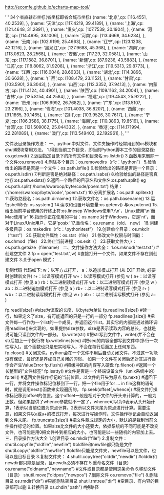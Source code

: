 http://ecomfe.github.io/echarts-map-tool/


''' 34个省直辖市坐标(省坐标即省会城市坐标)
	{name: '北京',cp: [116.4551, 40.2539], },
	{name: '天津',cp: [117.4219, 39.4189], },
	{name: '上海',cp: [121.4648, 31.2891], },
	{name: '重庆',cp: [107.7539, 30.1904], },
	{name: '河北',cp: [114.4995, 38.1006], },
	{name: '河南',cp: [113.4668, 34.6234], },
	{name: '云南',cp: [102.9199, 25.4663], },
	{name: '辽宁',cp: [123.1238, 42.1216], },
	{name: '黑龙江',cp: [127.9688, 45.368], },
	{name: '湖南',cp: [113.0823, 28.2568], },
	{name: '安徽',cp: [117.29, 32.0581], },
	{name: '山东',cp: [117.1582, 36.8701], },
	{name: '新疆',cp: [87.9236, 43.5883], },
	{name: '江苏',cp: [118.8062, 31.9208], },
	{name: '浙江',cp: [119.5313, 29.8773], },
	{name: '江西',cp: [116.0046, 28.6633], },
	{name: '湖北',cp: [114.3896, 30.6628], },
	{name: '广西',cp: [108.479, 23.1152], },
	{name: '甘肃',cp: [103.5901, 36.3043], },
	{name: '山西',cp: [112.3352, 37.9413], },
	{name: '内蒙古',cp: [111.4124, 40.4901], },
	{name: '陕西',cp: [109.1162, 34.2004], },
	{name: '吉林',cp: [125.8154, 44.2584], },
	{name: '福建',cp: [119.4543, 25.9222], },
	{name: '贵州',cp: [106.6992, 26.7682], },
	{name: '广东',cp: [113.5107, 23.2196], },
	{name: '青海',cp: [101.4038, 36.8207], },
	{name: '西藏',cp: [91.1865, 30.1465], },
	{name: '四川',cp: [103.9526, 30.7617], },
	{name: '宁夏',cp: [106.3586, 38.1775], },
	{name: '海南',cp: [110.3893, 19.8516], },
	{name: '台湾',cp: [121.509062, 25.044332], },
	{name: '香港',cp: [114.171994, 22.281089], },
	{name: '澳门',cp: [113.549403, 22.192961], },
'''


文件及目录操作方法：
一、python中对文件、文件夹操作时经常用到的os模块和shutil模块常用方法。
1.得到当前工作目录，即当前Python脚本工作的目录路径: os.getcwd()
2.返回指定目录下的所有文件和目录名:os.listdir()
3.函数用来删除一个文件:os.remove()
4.删除多个目录：os.removedirs（r“c：\python”）
5.检验给出的路径是否是一个文件：os.path.isfile()
6.检验给出的路径是否是一个目录：os.path.isdir()
7.判断是否是绝对路径：os.path.isabs()
8.检验给出的路径是否真地存:os.path.exists()
9.返回一个路径的目录名和文件名:os.path.split() eg os.path.split('/home/swaroop/byte/code/poem.txt') 结果：('/home/swaroop/byte/code', 'poem.txt') 
10.分离扩展名：os.path.splitext()
11.获取路径名：os.path.dirname()
12.获取文件名：os.path.basename()
13.运行shell命令: os.system()
14.读取和设置环境变量:os.getenv() 与os.putenv()
15.给出当前平台使用的行终止符:os.linesep Windows使用'\r\n'，Linux使用'\n'而Mac使用'\r'
16.指示你正在使用的平台：os.name 对于Windows，它是'nt'，而对于Linux/Unix用户，它是'posix'
17.重命名：os.rename（old， new）
18.创建多级目录：os.makedirs（r“c：\python\test”）
19.创建单个目录：os.mkdir（“test”）
20.获取文件属性：os.stat（file）
21.修改文件权限与时间戳：os.chmod（file）
22.终止当前进程：os.exit（）
23.获取文件大小：os.path.getsize（filename）
二、文件操作方法大全：
1.os.mknod("test.txt") #创建空文件
2.fp = open("test.txt",w) #直接打开一个文件，如果文件不存在则创建文件
3.关于open 模式：

复制代码 代码如下:
w：以写方式打开，
a：以追加模式打开 (从 EOF 开始, 必要时创建新文件)
r+：以读写模式打开
w+：以读写模式打开 (参见 w )
a+：以读写模式打开 (参见 a )
rb：以二进制读模式打开
wb：以二进制写模式打开 (参见 w )
ab：以二进制追加模式打开 (参见 a )
rb+：以二进制读写模式打开 (参见 r+ )
wb+：以二进制读写模式打开 (参见 w+ )
ab+：以二进制读写模式打开 (参见 a+ )
 

fp.read([size]) #size为读取的长度，以byte为单位
fp.readline([size]) #读一行，如果定义了size，有可能返回的只是一行的一部分
fp.readlines([size]) #把文件每一行作为一个list的一个成员，并返回这个list。其实它的内部是通过循环调用readline()来实现的。如果提供size参数，size是表示读取内容的总长，也就是说可能只读到文件的一部分。
fp.write(str) #把str写到文件中，write()并不会在str后加上一个换行符
fp.writelines(seq) #把seq的内容全部写到文件中(多行一次性写入)。这个函数也只是忠实地写入，不会在每行后面加上任何东西。
fp.close() #关闭文件。python会在一个文件不用后自动关闭文件，不过这一功能没有保证，最好还是养成自己关闭的习惯。 如果一个文件在关闭后还对其进行操作会产生ValueError
fp.flush() #把缓冲区的内容写入硬盘
fp.fileno() #返回一个长整型的”文件标签“
fp.isatty() #文件是否是一个终端设备文件（unix系统中的）
fp.tell() #返回文件操作标记的当前位置，以文件的开头为原点
fp.next() #返回下一行，并将文件操作标记位移到下一行。把一个file用于for … in file这样的语句时，就是调用next()函数来实现遍历的。
fp.seek(offset[,whence]) #将文件打操作标记移到offset的位置。这个offset一般是相对于文件的开头来计算的，一般为正数。但如果提供了whence参数就不一定了，whence可以为0表示从头开始计算，1表示以当前位置为原点计算。2表示以文件末尾为原点进行计算。需要注意，如果文件以a或a+的模式打开，每次进行写操作时，文件操作标记会自动返回到文件末尾。
fp.truncate([size]) #把文件裁成规定的大小，默认的是裁到当前文件操作标记的位置。如果size比文件的大小还要大，依据系统的不同可能是不改变文件，也可能是用0把文件补到相应的大小，也可能是以一些随机的内容加上去。
三、目录操作方法大全
1.创建目录
os.mkdir("file") 
2.复制文件：
shutil.copyfile("oldfile","newfile") #oldfile和newfile都只能是文件
shutil.copy("oldfile","newfile") #oldfile只能是文件夹，newfile可以是文件，也可以是目标目录
3.复制文件夹：
4.shutil.copytree("olddir","newdir") #olddir和newdir都只能是目录，且newdir必须不存在
5.重命名文件（目录）
os.rename("oldname","newname") #文件或目录都是使用这条命令
6.移动文件（目录）
shutil.move("oldpos","newpos") 
7.删除文件
os.remove("file")
8.删除目录
os.rmdir("dir") #只能删除空目录
shutil.rmtree("dir") #空目录、有内容的目录都可以删
9.转换目录
os.chdir("path") #换路径